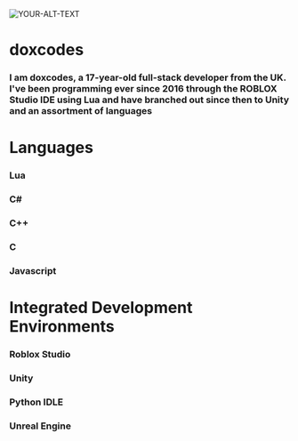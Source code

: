 <picture>
 <source media="(prefers-color-scheme: dark)" srcset="https://github.com/doxcodes/doxcodes/blob/main/standard%20(2).gif">
 <source media="(prefers-color-scheme: light)" srcset="https://github.com/doxcodes/doxcodes/blob/main/standard%20(2).gif">
 <img alt="YOUR-ALT-TEXT" src="YOUR-DEFAULT-IMAGE">
</picture>


# doxcodes
### I am doxcodes, a 17-year-old full-stack developer from the UK. I've been programming ever since 2016 through the ROBLOX Studio IDE using Lua and have branched out since then to Unity and an assortment of languages


# Languages
### Lua
### C#
### C++
### C
### Javascript

# Integrated Development Environments
### Roblox Studio
### Unity
### Python IDLE
### Unreal Engine

<!--
**doxcodes/doxcodes** is a ✨ _special_ ✨ repository because its `README.md` (this file) appears on your GitHub profile.

Here are some ideas to get you started:

- 🔭 I’m currently working on ...
- 🌱 I’m currently learning ...
- 👯 I’m looking to collaborate on ...
- 🤔 I’m looking for help with ...
- 💬 Ask me about ...
- 📫 How to reach me: ...
- 😄 Pronouns: ...
- ⚡ Fun fact: ...
-->
